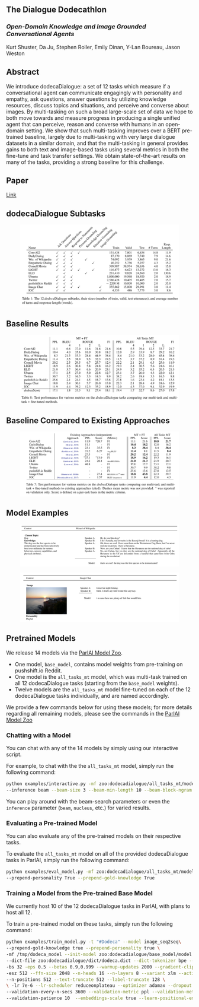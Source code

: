 ## The Dialogue Dodecathlon

### _Open-Domain Knowledge and Image Grounded Conversational Agents_

Kurt Shuster, Da Ju, Stephen Roller, Emily Dinan, Y-Lan Boureau, Jason Weston

## Abstract

We introduce  dodecaDialogue:  a set of 12 tasks which measure if a conversational agent can communicate
engagingly with personality and empathy, ask questions, answer questions by utilizing knowledge resources,
discuss topics and situations, and perceive and converse about images. By multi-tasking on such a broad
large-scale set of data we hope to both move towards and measure progress in producing a single unified agent
that can perceive, reason and converse with humans in an open-domain setting. We show that such multi-tasking
improves over a BERT pre-trained baseline, largely due to multi-tasking with very large dialogue datasets in
a similar domain, and that the multi-tasking in general provides gains to both text and image-based tasks using
several metrics in both the fine-tune and task transfer settings. We obtain state-of-the-art results on many
of the tasks, providing a strong baseline for this challenge.

## Paper

[Link](https://arxiv.org/abs/1911.03768)

## dodecaDialogue Subtasks

<p align="center"><img width="85%" src="Tasks.png" /></p>

## Baseline Results

<p align="center"><img width="85%" src="Baseline.png" /></p>

## Baseline Compared to Existing Approaches

<p align="center"><img width="85%" src="Comparison.png" /></p>

## Model Examples

<p align="center"><img width="85%" src="wizard.png" /></p>

<p align="center"><img width="85%" src="image_chat.png" /></p>

## Pretrained Models

We release 14 models via the [ParlAI Model Zoo](https://www.parl.ai/docs/zoo.html). 

- One model, `base_model`, contains model weights from pre-training on pushshift.io Reddit. 
- One model is the `all_tasks_mt` model, which was multi-task trained on all 12 dodecaDialogue tasks (starting from the `base_model` weights). 
- Twelve models are the `all_tasks_mt` model fine-tuned on each of the 12 dodecaDialogue tasks individually, and are named accordingly.

We provide a few commands below for using these models; for more details regarding all remaining models, please see the commands in the [ParlAI Model Zoo](https://www.parl.ai/docs/zoo.html)

### Chatting with a Model

You can chat with any of the 14 models by simply using our interactive script.

For example, to chat with the the `all_tasks_mt` model, simply run the following command:

```bash
python examples/interactive.py -mf zoo:dodecadialogue/all_tasks_mt/model \
--inference beam --beam-size 3 --beam-min-length 10 --beam-block-ngram 3 --beam-context-block-ngram 3
```

You can play around with the beam-search parameters or even the `inference` parameter (`beam`, `nucleus`, etc.) for varied results.

### Evaluating a Pre-trained Model

You can also evaluate any of the pre-trained models on their respective tasks.

To evaluate the `all_tasks_mt` model on all of the provided dodecaDialogue tasks in ParlAI, simply run the following command:

```bash
python examples/eval_model.py -mf zoo:dodecadialogue/all_tasks_mt/model -t "#Dodeca" \
--prepend-personality True --prepend-gold-knowledge True
```

### Training a Model from the Pre-trained Base Model

We currently host 10 of the 12 dodecaDialogue tasks in ParlAI, with plans to host all 12.

To train a pre-trained model on these tasks, simply run the following command:

```bash
python examples/train_model.py -t "#Dodeca" --model image_seq2seq\
--prepend-gold-knowledge true --prepend-personality true \
-mf /tmp/dodeca_model --init-model zoo:dodecadialogue/base_model/model \
--dict-file zoo:dodecadialogue/dict/dodeca.dict --dict-tokenizer bpe --dict-lower true \
-bs 32 -eps 0.5 --betas 0.9,0.999 --warmup-updates 2000 --gradient-clip 0.1 --fp16 false \
-esz 512 --ffn-size 2048 --n-heads 16 --n-layers 8 --variant xlm --activation gelu \
--n-positions 512 --text-truncate 512 --label-truncate 128 \
\ -lr 7e-6 --lr-scheduler reduceonplateau --optimizer adamax --dropout 0.1 \
--validation-every-n-secs 3600 --validation-metric ppl --validation-metric-mode min \
--validation-patience 10  --embeddings-scale true --learn-positional-embeddings true \
```
